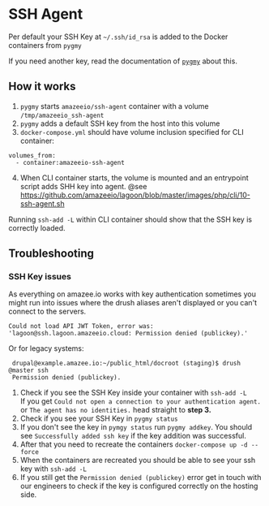 # SSH Agent

Per default your SSH Key at `~/.ssh/id_rsa` is added to the Docker containers from `pygmy`

If you need another key, read the documentation of [`pygmy`](linux_pygmy.md) about this.

## How it works
1. `pygmy` starts `amazeeio/ssh-agent` container with a volume `/tmp/amazeeio_ssh-agent`
2. `pygmy` adds a default SSH key from the host into this volume
3. `docker-compose.yml` should have volume inclusion specified for CLI container:
  ```
  volumes_from:
    - container:amazeeio-ssh-agent
  ```
4. When CLI container starts, the volume is mounted and an entrypoint script adds SHH key into agent.
  @see https://github.com/amazeeio/lagoon/blob/master/images/php/cli/10-ssh-agent.sh

Running `ssh-add -L` within CLI container should show that the SSH key is correctly loaded.

## Troubleshooting
### SSH Key issues

As everything on amazee.io works with key authentication sometimes you might run into issues where the drush aliases aren't displayed or you can't connect to the servers.

    Could not load API JWT Token, error was: 'lagoon@ssh.lagoon.amazeeio.cloud: Permission denied (publickey).'

Or for legacy systems:

     drupal@example.amazee.io:~/public_html/docroot (staging)$ drush @master ssh
     Permission denied (publickey).

1. Check if you see the SSH Key inside your container with `ssh-add -L` <br>
   If you get `Could not open a connection to your authentication agent.` or `The agent has no identities.` head straight to **step 3.**
2. Check if you see your SSH Key in `pygmy status`
3. If you don't see the key in `pymgy status` run `pygmy addkey`. You should see `Successfully added ssh key` if the key addition was successful.
4. After that you need to recreate the containers `docker-compose up -d --force`
5. When the containers are recreated you should be able to see your ssh key with `ssh-add -L`
6. If you still get the `Permission denied (publickey)` error get in touch with our engineers to check if the key is configured correctly on the hosting side.
